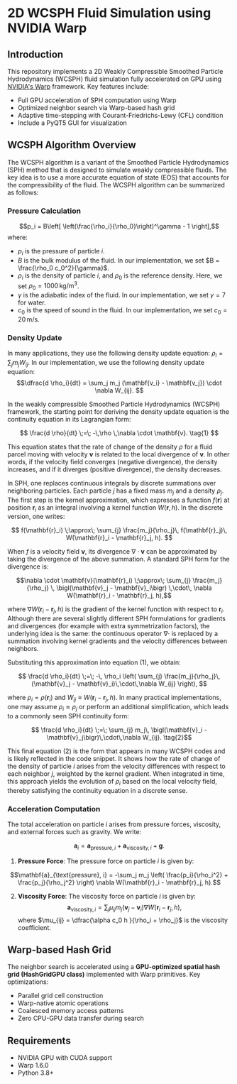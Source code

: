 # 2D WCSPH Fluid Simulation using NVIDIA Warp

## Introduction

This repository implements a 2D Weakly Compressible Smoothed Particle Hydrodynamics (WCSPH) fluid simulation fully accelerated on GPU using [NVIDIA's Warp](https://github.com/NVIDIA/warp) framework. Key features include:

* Full GPU acceleration of SPH computation using Warp
* Optimized neighbor search via Warp-based hash grid
* Adaptive time-stepping with Courant-Friedrichs-Lewy (CFL) condition
* Include a PyQT5 GUI for visualization

## WCSPH Algorithm Overview

The WCSPH algorithm is a variant of the Smoothed Particle Hydrodynamics (SPH) method that is designed to simulate weakly compressible fluids. The key idea is to use a more accurate equation of state (EOS) that accounts for the compressibility of the fluid. The WCSPH algorithm can be summarized as follows:

### Pressure Calculation

$$p_i = B\left[ \left(\frac{\rho_i}{\rho_0}\right)^\gamma - 1 \right],$$
where: 

* $p_i$ is the pressure of particle $i$.
* $B$ is the bulk modulus of the fluid. In our implementation, we set $B = \frac{\rho_0 c_0^2}{\gamma}$.
* $\rho_i$ is the density of particle $i$, and $\rho_0$ is the reference density. Here, we set $\rho_0 = 1000 \, \text{kg/m}^3$.
* $\gamma$ is the adiabatic index of the fluid. In our implementation, we set $\gamma = 7$ for water.
* $c_0$ is the speed of sound in the fluid. In our implementation, we set $c_0 = 20 \, \text{m/s}$.

### Density Update

In many applications, they use the following density update equation:
$\rho_i = \sum_{j} m_j W_{ij}.$ In our implementation, we use the following density update equation:
$$\dfrac{d \rho_i}{dt} = \sum_j m_j (\mathbf{v_i} - \mathbf{v_j}) \cdot \nabla W_{ij}. $$

In the weakly compressible Smoothed Particle Hydrodynamics (WCSPH) framework, the starting point for deriving the density update equation is the continuity equation in its Lagrangian form:

$$
\frac{d \rho}{dt} \;=\; -\,\rho \,\nabla \cdot \mathbf{v}.
\tag{1}
$$

This equation states that the rate of change of the density $\rho$ for a fluid parcel moving with velocity $\mathbf{v}$ is related to the local divergence of $\mathbf{v}$. In other words, if the velocity field converges (negative divergence), the density increases, and if it diverges (positive divergence), the density decreases.

In SPH, one replaces continuous integrals by discrete summations over neighboring particles. Each particle $j$ has a fixed mass $m_j$ and a density $\rho_j$. The first step is the kernel approximation, which expresses a function $f(\mathbf{r})$ at position $\mathbf{r}_i$ as an integral involving a kernel function $W(\mathbf{r}, h)$. In the discrete version, one writes:

$$
f(\mathbf{r}_i) 
\;\approx\;
\sum_{j} \frac{m_j}{\rho_j}\, f(\mathbf{r}_j)\, W(\mathbf{r}_i - \mathbf{r}_j, h).
$$

When $f$ is a velocity field $\mathbf{v}$, its divergence $\nabla \cdot \mathbf{v}$ can be approximated by taking the divergence of the above summation. A standard SPH form for the divergence is:

$$\nabla \cdot \mathbf{v}(\mathbf{r}_i)
\;\approx\;
\sum_{j}
\frac{m_j}{\rho_j}
\, \bigl(\mathbf{v}_j - \mathbf{v}_i\bigr)
\,\cdot\, \nabla W(\mathbf{r}_i - \mathbf{r}_j, h),$$

where $\nabla W(\mathbf{r}_i - \mathbf{r}_j, h)$ is the gradient of the kernel function with respect to $\mathbf{r}_i$. Although there are several slightly different SPH formulations for gradients and divergences (for example with extra symmetrization factors), the underlying idea is the same: the continuous operator $\nabla \cdot$ is replaced by a summation involving kernel gradients and the velocity differences between neighbors.

Substituting this approximation into equation (1), we obtain:

$$ \frac{d \rho_i}{dt}
\;=\;
-\, \rho_i
\left(
\sum_{j}
\frac{m_j}{\rho_j}\,
(\mathbf{v}_j - \mathbf{v}_i)\,\cdot\,\nabla W_{ij}
\right), $$

where $\rho_i = \rho(\mathbf{r}_i)$ and $W_{ij} \equiv W(\mathbf{r}_i - \mathbf{r}_j, h)$. In many practical implementations, one may assume $\rho_i \approx \rho_j$ or perform an additional simplification, which leads to a commonly seen SPH continuity form:

$$ \frac{d \rho_i}{dt}
\;=\;
\sum_{j}
m_j\, \bigl(\mathbf{v}_i - \mathbf{v}_j\bigr)\,\cdot\,\nabla W_{ij}.
\tag{2}$$

This final equation (2) is the form that appears in many WCSPH codes and is likely reflected in the code snippet. It shows how the rate of change of the density of particle $i$ arises from the velocity differences with respect to each neighbor $j$, weighted by the kernel gradient. When integrated in time, this approach yields the evolution of $\rho_i$ based on the local velocity field, thereby satisfying the continuity equation in a discrete sense.

### Acceleration Computation
The total acceleration on particle $i$ arises from pressure forces, viscosity, and external forces such as gravity. We write:

$$\mathbf{a}_i = \mathbf{a}_{\text{pressure}, i} + \mathbf{a}_{\text{viscosity}, i} + \mathbf{g}.$$

1. **Pressure Force**: The pressure force on particle $i$ is given by:

$$\mathbf{a}_{\text{pressure}, i} = -\sum_j m_j \left( \frac{p_i}{\rho_i^2} + \frac{p_j}{\rho_j^2} \right) \nabla W(\mathbf{r}_i - \mathbf{r}_j, h).$$

2. **Viscosity Force**: The viscosity force on particle $i$ is given by:
$$\mathbf{a}_{\text{viscosity}, i} =  \sum_j \mu_{ij} m_j \left( \mathbf{v}_j - \mathbf{v}_i \right) \nabla W(\mathbf{r}_i - \mathbf{r}_j, h), $$
where $\mu_{ij} = \dfrac{\alpha c_0 h }{\rho_i + \rho_j}$ is the viscosity coefficient.

## Warp-based Hash Grid
The neighbor search is accelerated using a **GPU-optimized spatial hash grid (HashGridGPU class)** implemented with Warp primitives. Key optimizations:

* Parallel grid cell construction
* Warp-native atomic operations
* Coalesced memory access patterns
* Zero CPU-GPU data transfer during search

## Requirements
* NVIDIA GPU with CUDA support
* Warp 1.6.0
* Python 3.8+